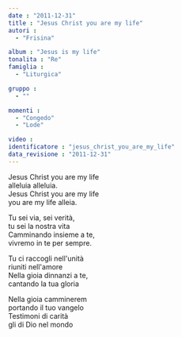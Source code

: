 ```yaml
---
date : "2011-12-31"
title : "Jesus Christ you are my life"
autori : 
  - "Frisina"

album : "Jesus is my life"
tonalita : "Re"
famiglia : 
  - "Liturgica"

gruppo : 
  - ""

momenti : 
  - "Congedo"
  - "Lode"

video : 
identificatore : "jesus_christ_you_are_my_life"
data_revisione : "2011-12-31"
---
```

  
  
  
Jesus Christ you are my life   
alleluia alleluia.    
Jesus Christ you are my life   
you are my life alleia.  
  
  
  
Tu sei via, sei verità,   
tu sei la nostra vita  
Camminando insieme a te,   
vivremo in te per sempre.  
  
  
  
  
Tu ci raccogli nell'unità   
riuniti nell'amore  
Nella gioia dinnanzi a te,   
cantando la tua gloria  
  
  
  
  
Nella gioia camminerem   
portando il tuo vangelo  
Testimoni di carità   
gli di Dio nel mondo  
  
  
  
  
